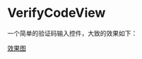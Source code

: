 # VerifyCodeView
一个简单的验证码输入控件，大致的效果如下：

[效果图](https://github.com/archerLj/VerifyCodeView/raw/master/images/show.png)
